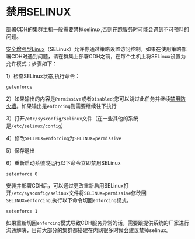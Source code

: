 # 禁用SELINUX

部署CDH的集群主机一般需要禁掉selinux,否则在跑服务时可能会遇到不可预料的问题。

[安全增强型Linux](https://en.wikipedia.org/wiki/Security-Enhanced_Linux)（SELinux）允许你通过策略设置访问控制。如果在使用策略部署CDH时遇到问题，请在群集上部署CDH之前，在每个主机上将SELinux设置为允许模式；步骤如下：

1）检查SELinux状态,执行命令：

```
getenforce
```

2）如果输出的内容是`Permissive`或者`Disabled`;您可以跳过此任务并继续[禁用防火墙](https://www.cloudera.com/documentation/enterprise/latest/topics/install_cdh_disable_iptables.html)。如果输出是`enforcing`则需要继续往下执行

3）打开`/etc/sysconfig/selinux`文件（在一些其他的系统是`/etc/selinux/config`）

4）修改`SELINUX=enforcing`为`SELINUX=permissive`

5）保存退出

6）重新启动系统或运行以下命令立即禁用SELinux

```shell
setenforce 0
```

安装并部署CDH后，可以通过更改重新启用SELinux打开`/etc/sysconfig/selinux`文件将`SELINUX=permissive`修改回`SELINUX=enforcing`,执行以下命令切回`enforcing`模式。

```
setenforce 1
```

如果重新切回`enforcing`模式导致CDH服务异常的话，需要跟提供系统的厂家进行沟通解决，目前大部分的集群都搭建在内网很多时候会建议禁掉selinux。